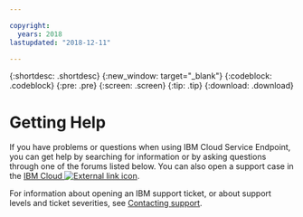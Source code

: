 ```yaml
---

copyright:
  years: 2018
lastupdated: "2018-12-11"

---
```


{:shortdesc: .shortdesc}
{:new_window: target="_blank"}
{:codeblock: .codeblock}
{:pre: .pre}
{:screen: .screen}
{:tip: .tip}
{:download: .download}

# Getting Help

If you have problems or questions when using IBM Cloud Service Endpoint, you can get help by searching for information or by asking questions through one of the forums listed below. You can also open a support case in the [IBM Cloud ![External link icon](../../icons/launch-glyph.svg "External link icon")](https://console.bluemix.net/unifiedsupport/cases/add).

For information about opening an IBM support ticket, or about support levels and ticket severities, see [Contacting support](https://console.bluemix.net/docs/support/index.html#contacting-support).
